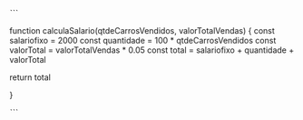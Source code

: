 
ˋˋˋ

function calculaSalario(qtdeCarrosVendidos, valorTotalVendas) {
 const salariofixo = 2000
 const quantidade = 100 * qtdeCarrosVendidos
 const valorTotal = valorTotalVendas * 0.05
 const total = salariofixo + quantidade + valorTotal
 
 return total 

}

ˋˋˋ